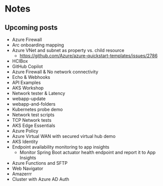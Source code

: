 # Notes

## Upcoming posts

- Azure Firewall
- Arc onboarding mapping
- Azure VNet and subnet as property vs. child resource
  - https://github.com/Azure/azure-quickstart-templates/issues/2786
- HCIBox
- GitHub Copilot
- Azure Firewall & No network connectivity
- Echo & Webhooks
- API Examples
- AKS Workshop
- Network tester & Latency
- webapp-update
- webapp-and-folders
- Kubernetes probe demo
- Network test scripts
- TCP Network tests
- AKS Edge Essentials
- Azure Policy
- Azure Virtual WAN with secured virtual hub demo
- AKS Identity
- Endpoint availability monitoring to app insights
  - Monitor Spring Boot actuator health endpoint and report it to App Insights
- Azure Functions and SFTP
- Web Navigator
- Amazerrr
- Cluster with Azure AD Auth
